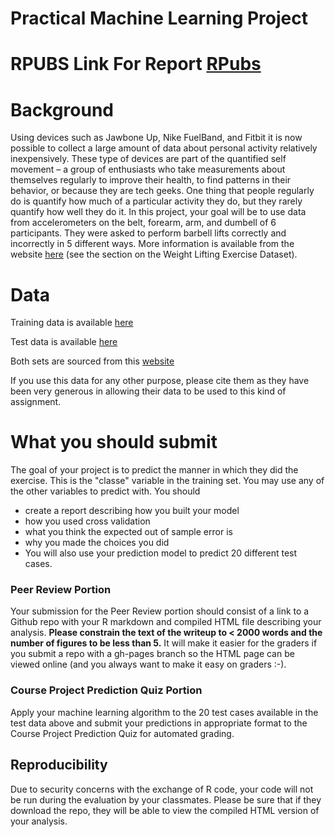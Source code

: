 # Practical Machine Learning Project

# RPUBS Link For Report [RPubs](https://rpubs.com/JL17373/807817)

# Background

Using devices such as Jawbone Up, Nike FuelBand, and Fitbit it is now possible to collect a large amount of data about personal activity relatively inexpensively. These type of devices are part of the quantified self movement – a group of enthusiasts who take measurements about themselves regularly to improve their health, to find patterns in their behavior, or because they are tech geeks. One thing that people regularly do is quantify how much of a particular activity they do, but they rarely quantify how well they do it. In this project, your goal will be to use data from accelerometers on the belt, forearm, arm, and dumbell of 6 participants. They were asked to perform barbell lifts correctly and incorrectly in 5 different ways. More information is available from the website [here]( http://web.archive.org/web/20161224072740/http:/groupware.les.inf.puc-rio.br/har) (see the section on the Weight Lifting Exercise Dataset).

# Data

Training data is available [here](https://d396qusza40orc.cloudfront.net/predmachlearn/pml-training.csv)

Test data is available [here](https://d396qusza40orc.cloudfront.net/predmachlearn/pml-testing.csv)

Both sets are sourced from this [website](http://groupware.les.inf.puc-rio.br/har)

If you use this data for any other purpose, please cite them as they have been very generous in allowing their data to be used to this kind of assignment.

# What you should submit

The goal of your project is to predict the manner in which they did the exercise. This is the "classe" variable in the training set. You may use any of the other variables to predict with. You should 
- create a report describing how you built your model
- how you used cross validation
- what you think the expected out of sample error is
- why you made the choices you did
- You will also use your prediction model to predict 20 different test cases. 

### Peer Review Portion

Your submission for the Peer Review portion should consist of a link to a Github repo with your R markdown and compiled HTML file describing your analysis. **Please constrain the text of the writeup to < 2000 words and the number of figures to be less than 5.** It will make it easier for the graders if you submit a repo with a gh-pages branch so the HTML page can be viewed online (and you always want to make it easy on graders :-).

### Course Project Prediction Quiz Portion

Apply your machine learning algorithm to the 20 test cases available in the test data above and submit your predictions in appropriate format to the Course Project Prediction Quiz for automated grading. 

## Reproducibility 

Due to security concerns with the exchange of R code, your code will not be run during the evaluation by your classmates. Please be sure that if they download the repo, they will be able to view the compiled HTML version of your analysis. 

